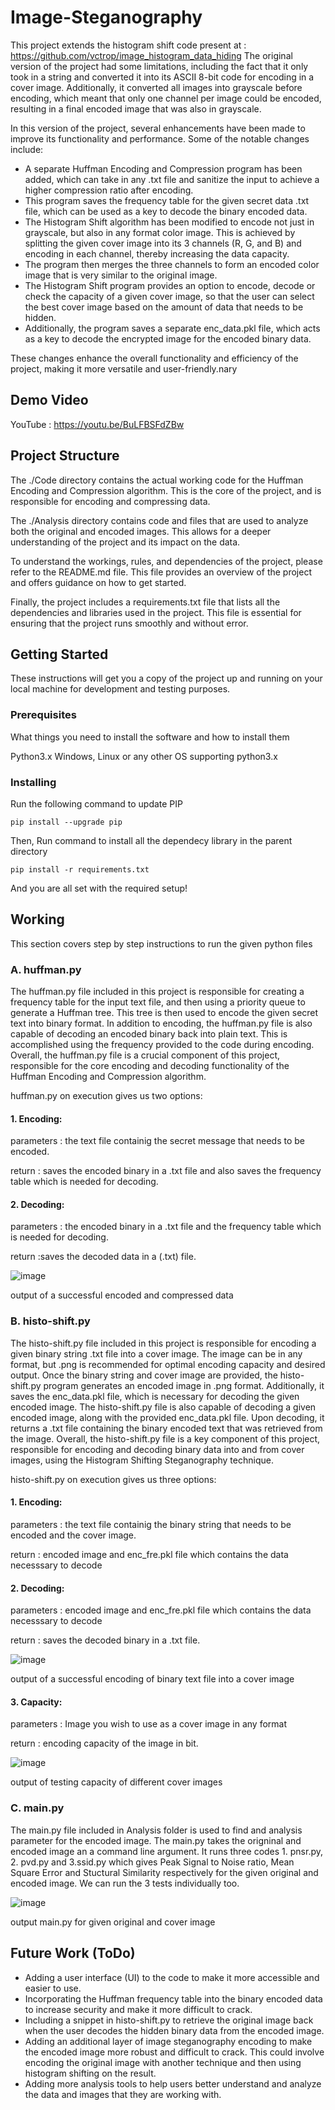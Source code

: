 # Image-Steganography
This project extends the histogram shift code present at : https://github.com/vctrop/image_histogram_data_hiding
The original version of the project had some limitations, including the fact that it only took in a string and converted it into its ASCII 8-bit code for encoding in a cover image. Additionally, it converted all images into grayscale before encoding, which meant that only one channel per image could be encoded, resulting in a final encoded image that was also in grayscale.

In this version of the project, several enhancements have been made to improve its functionality and performance. Some of the notable changes include:

* A separate Huffman Encoding and Compression program has been added, which can take in any .txt file and sanitize the input to achieve a higher compression ratio after encoding. 
* This program saves the frequency table for the given secret data .txt file, which can be used as a key to decode the binary encoded data.
* The Histogram Shift algorithm has been modified to encode not just in grayscale, but also in any format color image. This is achieved by splitting the given cover image into its 3 channels (R, G, and B) and encoding in each channel, thereby increasing the data capacity. 
* The program then merges the three channels to form an encoded color image that is very similar to the original image.
* The Histogram Shift program provides an option to encode, decode or check the capacity of a given cover image, so that the user can select the best cover image based on the amount of data that needs to be hidden.
* Additionally, the program saves a separate enc_data.pkl file, which acts as a key to decode the encrypted image for the encoded binary data.

These changes enhance the overall functionality and efficiency of the project, making it more versatile and user-friendly.nary

## Demo Video
YouTube : https://youtu.be/BuLFBSFdZBw

## Project Structure
The ./Code directory contains the actual working code for the Huffman Encoding and Compression algorithm. This is the core of the project, and is responsible for encoding and compressing data.

The ./Analysis directory contains code and files that are used to analyze both the original and encoded images. This allows for a deeper understanding of the project and its impact on the data.

To understand the workings, rules, and dependencies of the project, please refer to the README.md file. This file provides an overview of the project and offers guidance on how to get started.

Finally, the project includes a requirements.txt file that lists all the dependencies and libraries used in the project. This file is essential for ensuring that the project runs smoothly and without error.

## Getting Started

These instructions will get you a copy of the project up and running on your local machine for development and testing purposes. 

### Prerequisites

What things you need to install the software and how to install them

Python3.x
Windows, Linux or any other OS supporting python3.x

### Installing

Run the following command to update PIP
```
pip install --upgrade pip
```
Then, Run command to install all the dependecy library in the parent directory
```
pip install -r requirements.txt
```
And you are all set with the required setup!

## Working

This section covers step by step instructions to run the given python files
### A. huffman.py
The huffman.py file included in this project is responsible for creating a frequency table for the input text file, and then using a priority queue to generate a Huffman tree. This tree is then used to encode the given secret text into binary format.
In addition to encoding, the huffman.py file is also capable of decoding an encoded binary back into plain text. This is accomplished using the frequency provided to the code during encoding.
Overall, the huffman.py file is a crucial component of this project, responsible for the core encoding and decoding functionality of the Huffman Encoding and Compression algorithm.

huffman.py on execution gives us two options:
#### 1. Encoding:
parameters : the text file containig the secret message that needs to be encoded.

return : saves the encoded binary in a .txt file and also saves the frequency table which is needed for decoding.
#### 2. Decoding:
parameters : the encoded binary in a .txt file and the frequency table which is needed for decoding.

return :saves the decoded data in a (.txt) file.

![image](https://user-images.githubusercontent.com/44855917/235492143-15c4c687-53b9-42fc-b099-20376f66dd69.png)

output of a successful encoded and compressed data

### B. histo-shift.py
The histo-shift.py file included in this project is responsible for encoding a given binary string .txt file into a cover image. The image can be in any format, but .png is recommended for optimal encoding capacity and desired output.
Once the binary string and cover image are provided, the histo-shift.py program generates an encoded image in .png format. Additionally, it saves the enc_data.pkl file, which is necessary for decoding the given encoded image.
The histo-shift.py file is also capable of decoding a given encoded image, along with the provided enc_data.pkl file. Upon decoding, it returns a .txt file containing the binary encoded text that was retrieved from the image.
Overall, the histo-shift.py file is a key component of this project, responsible for encoding and decoding binary data into and from cover images, using the Histogram Shifting Steganography technique.

histo-shift.py on execution gives us three options:
#### 1. Encoding:
parameters : the text file containig the binary string that needs to be encoded and the cover image.

return : encoded image and enc_fre.pkl file which contains the data necesssary to decode
#### 2. Decoding:
parameters : encoded image and enc_fre.pkl file which contains the data necesssary to decode

return : saves the decoded binary in a .txt file.

![image](https://user-images.githubusercontent.com/44855917/235496464-6e4c2349-6311-4206-a360-00f650d7961d.png)

output of a successful encoding of binary text file into a cover image

#### 3. Capacity:
parameters : Image you wish to use as a cover image in any format

return : encoding capacity of the image in bit.

![image](https://user-images.githubusercontent.com/44855917/235496635-7483c0db-aaed-48a1-8733-5dd93705975d.png)

output of testing capacity of different cover images

### C. main.py
The main.py file included in Analysis folder is used to find and analysis parameter for the encoded image. The main.py takes the origninal and encoded image an a command line argument. It runs three codes 1. pnsr.py, 2. pvd.py and 3.ssid.py which gives Peak Signal to Noise ratio, Mean Square Error and Stuctural Similarity respectively for the given original and encoded image. We can run the 3 tests individually too.

![image](https://user-images.githubusercontent.com/44855917/235498396-9745d866-d1a3-44b0-a1da-ab243c9886c6.png)

output main.py for given original and cover image

## Future Work (ToDo)

* Adding a user interface (UI) to the code to make it more accessible and easier to use.
* Incorporating the Huffman frequency table into the binary encoded data to increase security and make it more difficult to crack.
* Including a snippet in histo-shift.py to retrieve the original image back when the user decodes the hidden binary data from the encoded image.
* Adding an additional layer of image steganography encoding to make the encoded image more robust and difficult to crack. This could involve encoding the original image with another technique and then using histogram shifting on the result.
* Adding more analysis tools to help users better understand and analyze the data and images that they are working with.
